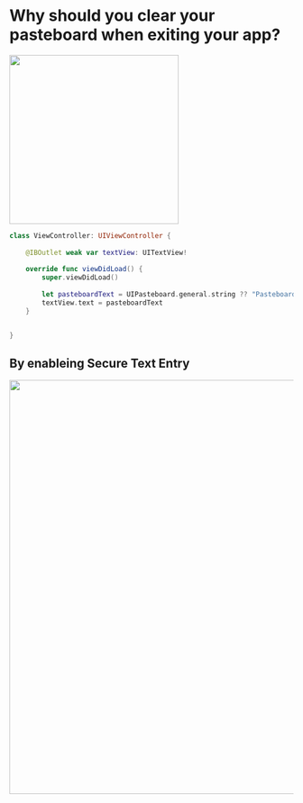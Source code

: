 # Why should you clear your pasteboard when exiting your app?
<img width="300" src="https://user-images.githubusercontent.com/47273077/218298094-9fd9434a-b373-4b9d-b2cc-0c77302704ca.gif">

```swift
class ViewController: UIViewController {
    
    @IBOutlet weak var textView: UITextView!
    
    override func viewDidLoad() {
        super.viewDidLoad()
        
        let pasteboardText = UIPasteboard.general.string ?? "Pasteboard is empty"
        textView.text = pasteboardText
    }


}
```

## By enableing Secure Text Entry
<img width="735" alt="" src="https://user-images.githubusercontent.com/47273077/218298151-94c43208-d5c0-47a9-a7e2-ae475b2377af.png">
